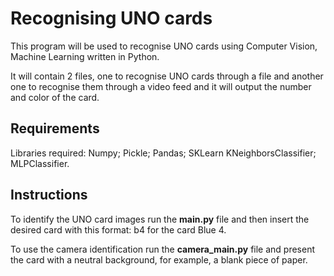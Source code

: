 # Recognising UNO cards

This program will be used to recognise UNO cards using Computer Vision, Machine Learning written in Python.

It will contain 2 files, one to recognise UNO cards through a file and another one to recognise them through a video feed and it will output the number and color of the card.


## Requirements
Libraries required:
Numpy;
Pickle;
Pandas;
SKLearn
KNeighborsClassifier;
MLPClassifier.


## Instructions
To identify the UNO card images run the **main.py** file and then insert the desired card with this format: b4 for the card Blue 4.

To use the camera identification run the **camera_main.py** file and present the card with a neutral background, for example, a blank piece of paper.
